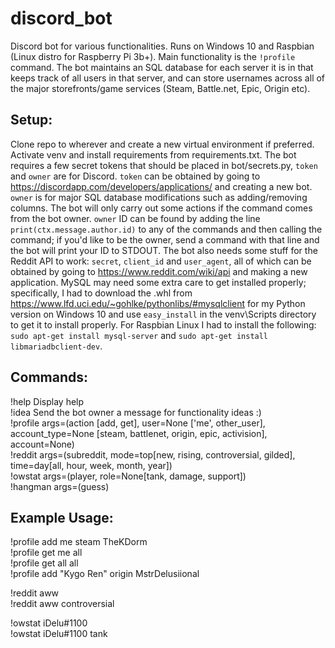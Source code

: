 # discord_bot
Discord bot for various functionalities. Runs on Windows 10 and Raspbian (Linux distro for Raspberry Pi 3b+). Main functionality is the `!profile` command. The bot maintains an SQL database for each server it is in that keeps track of all users in that server, and can store usernames across all of the major storefronts/game services (Steam, Battle.net, Epic, Origin etc). 

## Setup:

Clone repo to wherever and create a new virtual environment if preferred. Activate venv and install requirements from requirements.txt. The bot requires a few secret tokens that should be placed in bot/secrets.py, `token` and `owner` are for Discord. `token` can be obtained by going to https://discordapp.com/developers/applications/ and creating a new bot. `owner` is for major SQL database modifications such as adding/removing columns. The bot will only carry out some actions if the command comes from the bot owner. `owner` ID can be found by adding the line `print(ctx.message.author.id)` to any of the commands and then calling the command; if you'd like to be the owner, send a command with that line and the bot will print your ID to STDOUT. The bot also needs some stuff for the Reddit API to work: `secret`, `client_id` and `user_agent`, all of which can be obtained by going to https://www.reddit.com/wiki/api and making a new application. MySQL may need some extra care to get installed properly; specifically, I had to download the .whl from https://www.lfd.uci.edu/~gohlke/pythonlibs/#mysqlclient for my Python version on Windows 10 and use `easy_install` in the venv\Scripts directory to get it to install properly. For Raspbian Linux I had to install the following: `sudo apt-get install mysql-server` and `sudo apt-get install libmariadbclient-dev`.

## Commands:

!help                    Display help  
!idea                    Send the bot owner a message for functionality ideas :)  
!profile args=(action [add, get], user=None ['me', other_user], account_type=None [steam, battlenet, origin, epic, activision], account=None)  
!reddit args=(subreddit, mode=top[new, rising, controversial, gilded], time=day[all, hour, week, month, year])  
!owstat args=(player, role=None[tank, damage, support])  
!hangman args=(guess)  

## Example Usage:
!profile add me steam TheKDorm  
!profile get me all  
!profile get all all  
!profile add "Kygo Ren" origin MstrDelusiional  

!reddit aww  
!reddit aww controversial  

!owstat iDelu#1100  
!owstat iDelu#1100 tank  
